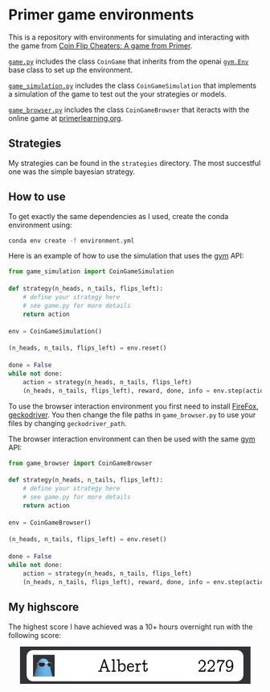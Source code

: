 # Primer game environments

This is a repository with environments for simulating and interacting with the game from [Coin Flip Cheaters: A game from Primer](https://www.youtube.com/watch?v=QC91Bf8hQVo).

[`game.py`](game.py) includes the class `CoinGame` that inherits from the openai [`gym.Env`](https://github.com/openai/gym/blob/master/gym/core.py) base class to set up the environment.

[`game_simulation.py`](game_simulation.py) includes the class `CoinGameSimulation` that implements a simulation of the game to test out the your strategies or models.

[`game_browser.py`](game_browser.py) includes the class `CoinGameBrowser` that iteracts with the online game at [primerlearning.org](https://primerlearning.org/).

## Strategies

My strategies can be found in the `strategies` directory.
The most succestful one was the simple bayesian strategy.

## How to use

To get exactly the same dependencies as I used, create the conda environment using:

```bash
conda env create -f environment.yml
```

Here is an example of how to use the simulation that uses the [gym](https://github.com/openai/gym/) API:

```python
from game_simulation import CoinGameSimulation

def strategy(n_heads, n_tails, flips_left):
    # define your strategy here
    # see game.py for more details
    return action

env = CoinGameSimulation()

(n_heads, n_tails, flips_left) = env.reset()

done = False
while not done:
    action = strategy(n_heads, n_tails, flips_left)
    (n_heads, n_tails, flips_left), reward, done, info = env.step(action)
```	

To use the browser interaction environment you first need to install [FireFox](https://www.mozilla.org/en-US/firefox/new/), [geckodriver](https://github.com/mozilla/geckodriver/releases/).
You then change the file paths in `game_browser.py` to use your files by changing `geckodriver_path`.

The browser interaction environment can then be used with the same [gym](https://github.com/openai/gym/) API:

```python
from game_browser import CoinGameBrowser

def strategy(n_heads, n_tails, flips_left):
    # define your strategy here
    # see game.py for more details
    return action

env = CoinGameBrowser()

(n_heads, n_tails, flips_left) = env.reset()

done = False
while not done:
    action = strategy(n_heads, n_tails, flips_left)
    (n_heads, n_tails, flips_left), reward, done, info = env.step(action)
```	

## My highscore

The highest score I have achieved was a 10+ hours overnight run with the following score:

<p align="center" title = "My highscore">
  <img src="assets/highscore.png" />
</p>
